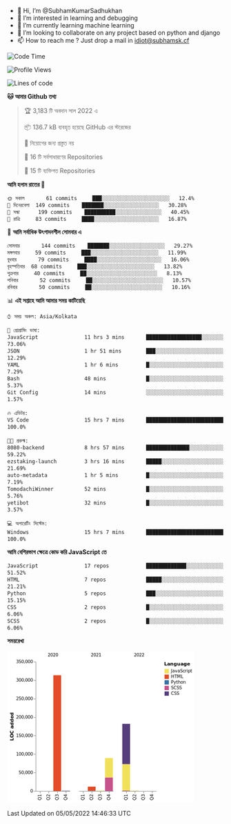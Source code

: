 - 👋 Hi, I’m @SubhamKumarSadhukhan
- 👀 I’m interested in learning and debugging
- 🌱 I’m currently learning machine learning
- 💞️ I’m looking to collaborate on any project based on python and django
- 📫 How to reach me ?
      Just drop a mail in idiot@subhamsk.cf

<!---
SubhamKumarSadhukhan/SubhamKumarSadhukhan is a ✨ special ✨ repository because its `README.md` (this file) appears on your GitHub profile.
You can click the Preview link to take a look at your changes.
--->


<!--START_SECTION:waka-->
![Code Time](http://img.shields.io/badge/Code%20Time-468%20hrs%2015%20mins-blue)

![Profile Views](http://img.shields.io/badge/%E0%A6%AA%E0%A7%8D%E0%A6%B0%E0%A7%8B%E0%A6%AB%E0%A6%BE%E0%A6%87%E0%A6%B2%20%E0%A6%A6%E0%A6%B0%E0%A7%8D%E0%A6%B6%E0%A6%A8-1-blue)

![Lines of code](https://img.shields.io/badge/%E0%A6%B9%E0%A7%8D%E0%A6%AF%E0%A6%BE%E0%A6%B2%E0%A7%8B%20%E0%A6%93%E0%A6%AF%E0%A6%BC%E0%A6%BE%E0%A6%B0%E0%A7%8D%E0%A6%B2%E0%A7%8D%E0%A6%A1%20%E0%A6%A5%E0%A7%87%E0%A6%95%E0%A7%87%20%E0%A6%86%E0%A6%AE%E0%A6%BF%20%E0%A6%B2%E0%A6%BF%E0%A6%96%E0%A7%87%E0%A6%9B%E0%A6%BF-599%20Thousand%20%E0%A6%95%E0%A7%8B%E0%A6%A1%E0%A7%87%E0%A6%B0%20%E0%A6%B2%E0%A6%BE%E0%A6%87%E0%A6%A8-blue)

**🐱 আমার Github তথ্য** 

> 🏆 3,183 টি অবদান সাল 2022 এ
 > 
> 📦 136.7 kB ব্যবহৃত হয়েছে GitHub এর স্টরেজের 
 > 
> 🚫 নিয়োগের জন্য প্রস্তুত নয়
 > 
> 📜 16 টি সর্বসাধারণের Repositories 
 > 
> 🔑 15 টি ব্যক্তিগত Repositories  
 > 
**আমি হলাম রাতের 🦉** 

```text
🌞 সকাল       61 commits     ███░░░░░░░░░░░░░░░░░░░░░░   12.4% 
🌆 দিনেরবেলা  149 commits    ███████░░░░░░░░░░░░░░░░░░   30.28% 
🌃 সন্ধা      199 commits    ██████████░░░░░░░░░░░░░░░   40.45% 
🌙 রাত্রি     83 commits     ████░░░░░░░░░░░░░░░░░░░░░   16.87%

```
📅 **আমি সর্বাধিক উৎপাদনশীল সোমবার এ** 

```text
সোমবার       144 commits    ███████░░░░░░░░░░░░░░░░░░   29.27% 
মঙ্গলবার     59 commits     ███░░░░░░░░░░░░░░░░░░░░░░   11.99% 
বুধবার       79 commits     ████░░░░░░░░░░░░░░░░░░░░░   16.06% 
বৃহস্পতিবার  68 commits     ███░░░░░░░░░░░░░░░░░░░░░░   13.82% 
শুক্রবার     40 commits     ██░░░░░░░░░░░░░░░░░░░░░░░   8.13% 
শনিবার       52 commits     ██░░░░░░░░░░░░░░░░░░░░░░░   10.57% 
রবিবার       50 commits     ██░░░░░░░░░░░░░░░░░░░░░░░   10.16%

```


📊 **এই সপ্তাহে আমি আমার সময় কাটিয়েছি** 

```text
⌚︎ সময় অঞ্চল: Asia/Kolkata

💬 প্রোগ্রামিং ভাষা: 
JavaScript               11 hrs 3 mins       ██████████████████░░░░░░░   73.06% 
JSON                     1 hr 51 mins        ███░░░░░░░░░░░░░░░░░░░░░░   12.29% 
YAML                     1 hr 6 mins         █░░░░░░░░░░░░░░░░░░░░░░░░   7.29% 
Bash                     48 mins             █░░░░░░░░░░░░░░░░░░░░░░░░   5.37% 
Git Config               14 mins             ░░░░░░░░░░░░░░░░░░░░░░░░░   1.57%

🔥 এডিটর: 
VS Code                  15 hrs 7 mins       █████████████████████████   100.0%

🐱‍💻 প্রকল্ম: 
8080-backend             8 hrs 57 mins       ██████████████░░░░░░░░░░░   59.22% 
ezstaking-launch         3 hrs 16 mins       █████░░░░░░░░░░░░░░░░░░░░   21.69% 
auto-metadata            1 hr 5 mins         █░░░░░░░░░░░░░░░░░░░░░░░░   7.19% 
TomodachiWinner          52 mins             █░░░░░░░░░░░░░░░░░░░░░░░░   5.76% 
yetibot                  32 mins             █░░░░░░░░░░░░░░░░░░░░░░░░   3.57%

💻 অপারেটিং সিস্টেম: 
Windows                  15 hrs 7 mins       █████████████████████████   100.0%

```

**আমি বেশিরভাগ ক্ষেত্রে কোড করি JavaScript তে** 

```text
JavaScript               17 repos            █████████████░░░░░░░░░░░░   51.52% 
HTML                     7 repos             █████░░░░░░░░░░░░░░░░░░░░   21.21% 
Python                   5 repos             ███░░░░░░░░░░░░░░░░░░░░░░   15.15% 
CSS                      2 repos             █░░░░░░░░░░░░░░░░░░░░░░░░   6.06% 
SCSS                     2 repos             █░░░░░░░░░░░░░░░░░░░░░░░░   6.06%

```


**সময়রেখা**

![Chart not found](https://raw.githubusercontent.com/SubhamKumarSadhukhan/SubhamKumarSadhukhan/main/charts/bar_graph.png) 


 Last Updated on 05/05/2022 14:46:33 UTC
<!--END_SECTION:waka-->
